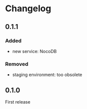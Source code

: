 # Changelog

## 0.1.1

### Added
- new service: NocoDB

### Removed
- staging environment: too obsolete

## 0.1.0

First release
